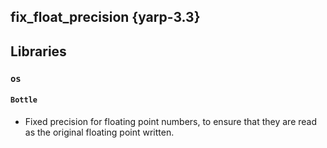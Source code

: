fix_float_precision {yarp-3.3}
-------------------

## Libraries

### `os`

#### `Bottle`

* Fixed precision for floating point numbers, to ensure that they are read as
  the original floating point written.
